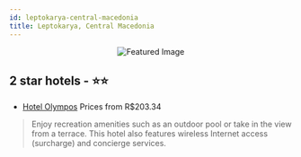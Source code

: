 ```yaml
---
id: leptokarya-central-macedonia
title: Leptokarya, Central Macedonia
---
```


<center><img src="https://i.travelapi.com/hotels/6000000/5330000/5329300/5329240/28fedebc_z.jpg" alt="Featured Image" /></center>


##  2 star hotels - ⭐️⭐️

-    [Hotel Olympos](https://us.hurb.com/hotels/leptokarya/hotel-olympos-JNP-JP504035?cmp=18055) Prices from R$203.34
   > Enjoy recreation amenities such as an outdoor pool or take in the view from a terrace. This hotel also features wireless Internet access (surcharge) and concierge services.
